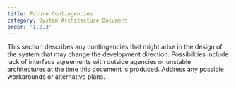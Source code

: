 ```yaml
---
title: Future Contingencies
category: System Architecture Document
order: '1.2.3'
---
```


This section describes any contingencies that might arise in the design of the system that may change the development direction.  Possibilities include lack of interface agreements with outside agencies or unstable architectures at the time this document is produced.  Address any possible workarounds or alternative plans.
